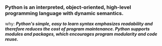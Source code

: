 ### Python is an interpreted, object-oriented, high-level programming language with dynamic semantics. 



why: ***Python's simple, easy to learn syntax emphasizes readability and therefore reduces the cost of program maintenance. Python supports modules and packages, which encourages program modularity and code reuse.***
